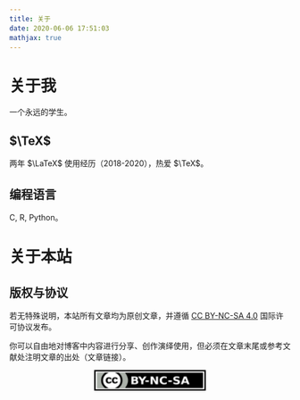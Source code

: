 ```yaml
---
title: 关于
date: 2020-06-06 17:51:03
mathjax: true
---
```


# 关于我
一个永远的学生。

## $\TeX$
两年 $\LaTeX$ 使用经历（2018-2020），热爱 $\TeX$。

## 编程语言
C, R, Python。

# 关于本站

## 版权与协议
若无特殊说明，本站所有文章均为原创文章，并遵循 [CC BY-NC-SA 4.0](http://creativecommons.org/licenses/by-nc-sa/4.0/) 国际许可协议发布。

你可以自由地对博客中内容进行分享、创作演绎使用，但必须在文章末尾或参考文献处注明文章的出处（文章链接）。

<a rel="license" href="http://creativecommons.org/licenses/by-nc-sa/4.0/"><img alt="知识共享许可协议" style="display: block; margin: 0 auto;" width="200" src="/images/cc-by-nc-sa.svg" />
